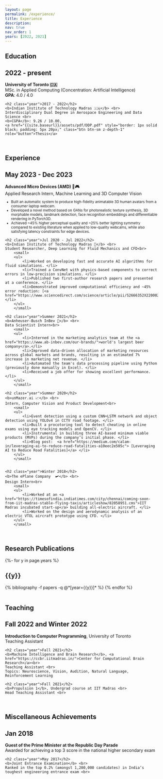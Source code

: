 ```yaml
---
layout: page
permalink: /experience/
title: Experience
description:
nav: true
nav_order: 1
years: [2022, 2021]
---
```


<div class="card mt-3">
<div class="p-3">
<h2>Education</h2>
<div class="publications">
    <h2 class="year">2022 - present</h2>
    <b>University of Toronto 🇨🇦</b> <br>
    MSc. in Applied Computing (Concentration: Artificial Intelligence) <br>
    <b>GPA</b>: 4.0 / 4.0  

    <h2 class="year">2017 - 2022</h2>
    <b>Indian Institute of Technology Madras 🇮🇳</b> <br>
    Interdisciplinary Dual Degree in Aerospace Engineering and Data Science <br>
    <b>CGPA</b>: 9.26 / 10.00, 
    <a href="{{site.baseurl}}/assets/pdf/DDP.pdf" style="border: 1px solid black; padding: 5px 20px;" class="btn btn-sm z-depth-1" role="button">Thesis</a>

</div>
</div>
</div>
<br>


<div class="card mt-3">
<div class="p-3">
<h2>Experience</h2>
<div class="publications">
    <h2 class="year">May 2023 - Dec 2023</h2>
    <b>Advanced Micro Devices (AMD) 📱🎮</b> <br>
    Applied Research Intern, Machine Learning and 3D Computer Vision<br>
        <small>
        <ul>
            <li>Built an automatic system to produce high-fidelity animatable 3D human avatars from a consumer laptop webcam. </li>
            <li>Developed a novel method based on GANs for photorealistic texture synthesis, 3D morphable models, landmark detection, face recognition embeddings and differentiable rendering in PyTorch3D. </li>
            <li>Achieved ~45% higher perceptual quality and ~25% better lighting symmetry compared to existing literature when applied to low-quality webcams, while also satisfying latency constraints for edge devices. </li>
        </ul>
        </small>

    <h2 class="year">Jul 2020 - Jul 2022</h2>
    <b>Indian Institute of Technology Madras 🦌</b> <br>
    Student Researcher, Deep Learning for Fluid Mechanics and CFD<br>
        <small>
        <ul>
            <li>Worked on developing fast and accurate AI algorithms for fluid simulations. </li>
            <li>Trained a ConvNet with physics-based components to correct errors in low-precision simulations. </li>
            <li>Published two first-author research papers and presented at a conference. </li>
            <li>Demonstrated improved computational efficiency and ~45% error reduction: [<a href="https://www.sciencedirect.com/science/article/pii/S2666352X22000243">Paper</a>] </li>
        </ul>
        </small>

    <h2 class="year">Summer 2021</h2>
    <b>Anheuser-Busch InBev 🍺</b> <br>
    Data Scientist Intern<br>
        <small>
        <ul>
            <li>Interned in the marketing analytics team at the <a href="https://www.ab-inbev.com/our-brands/">world's largest beer company</a>.</li>
            <li>Improved data-driven allocation of marketing resources across global markets and brands, resulting in an estimated 7% increase in marketing net revenue. </li>
            <li>Automated the team's data processing pipeline using Python (previously done manually in Excel). </li>
            <li>Received a job offer for showing excellent performance. </li>
        </ul>
        </small>

    <h2 class="year">Summer 2020</h2>
    <b>unMazer.ai 📈</b> <br>
    Intern, Computer Vision and Product Development<br>
        <small>
        <ul>
            <li>Event detection using a custom CNN+LSTM network and object detection using YOLOv4 in CCTV road footage. </li>
            <li>Built a procotoring tool to detect cheating in online exams using eye tracking models and OpenCV. </li>
            <li>Instrumental in building three AI-based minimum viable products (MVPs) during the company’s initial phase. </li>
            <li>Blog post:  <a href="https://medium.com/calam-in/leveraging-ai-to-reduce-road-fatalities-a10eec2e505c"> [Leveraging AI to Reduce Road Fatalities]</a> </li>
        </ul>
        </small>


    <h2 class="year">Winter 2018</h2>
    <b>The ePlane Company  🛩️</b> <br>
    Design Intern<br>
        <small>
        <ul>
            <li>Worked at an <a href="https://timesofindia.indiatimes.com/city/chennai/coming-soon-from-iit-madras-stable-flying-taxis/articleshow/82058951.cms">IIT Madras incubated start-up</a> building all-electric aircraft. </li>
            <li>Worked on the design and aerodynamic analysis of an electric VTOL aircraft prototype using CFD. </li>
        </ul>
        </small>

        
</div>
</div>
</div>
<br>


<div class="card mt-3">
<div class="p-3">
<h2>Research Publications</h2>

<div class="publications">

{%- for y in page.years %}
  <h2 class="year">{{y}}</h2>
  {% bibliography -f papers -q @*[year={{y}}]* %}
{% endfor %}

</div>
</div>
</div>
<br>


<div class="card mt-3">
<div class="p-3">
<h2>Teaching</h2>
<div class="publications">
    <h2 class="year">Fall 2022 and Winter 2022</h2>
    <b>Introduction to Computer Programming</b>, University of Toronto <br>
    Teaching Assistant <br>

    <h2 class="year">Fall 2021</h2>
    <b>Machine Intelligence and Brain Research</b>, <a href="https://ccbr.iitmadras.in/">Center for Computational Brain Research</a><br>
    Teaching Assistant <br>
    Topics: Neuroscience, Vision, Audition, Natural Language, Reinforcement Learning

    <h2 class="year">Fall 2021</h2>
    <b>Propulsion 1</b>, Undergrad course at IIT Madras <br>
    Head Teaching Assistant <br>

    
</div>
</div>
</div>
<br>


<div class="card mt-3">
<div class="p-3">
<h2>Miscellaneous Achievements</h2>
<div class="publications">
    <h2 class="year">Jan 2018</h2>
    <b>Guest of the Prime Minister at the Republic Day Parade</b><br>
    Awarded for achieving a top 3 score in the national higher secondary exam <br>

    <h2 class="year">May 2017</h2>
    <b>Joint Entrance Examination</b> <br>
    Ranked in the top 0.2% (amongst 1,200,000 candidates) in India’s toughest engineering entrance exam <br>

    
</div>
</div>
</div>
<br>